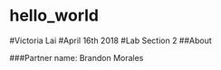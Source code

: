 # hello_world
#Victoria Lai
#April 16th 2018
#Lab Section 2
##About

###Partner name: Brandon Morales
